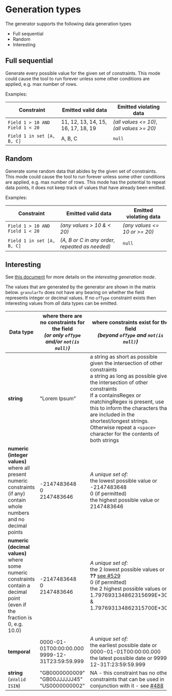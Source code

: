 # Generation types

The generator supports the following data generation types

* Full sequential
* Random
* Interesting

## Full sequential
Generate every possible value for the given set of constraints. This mode could cause the tool to run forever unless some other conditions are applied, e.g. max number of rows.

Examples:

| Constraint | Emitted valid data | Emitted violating data |
| ---- | ---- | ---- |
| `Field 1 > 10 AND Field 1 < 20` | 11, 12, 13, 14, 15, 16, 17, 18, 19 | _(all values <= 10)_, _(all values >= 20)_ |
| `Field 1 in set [A, B, C]` | A, B, C | `null` |

## Random
Generate some random data that abides by the given set of constraints. This mode could cause the tool to run forever unless some other conditions are applied, e.g. max number of rows. This mode has the potential to repeat data points, it does not keep track of values that have already been emitted.

Examples:

| Constraint | Emitted valid data |Emitted violating data |
| ---- | ---- | ---- |
| `Field 1 > 10 AND Field 1 < 20` | _(any values > 10 & < 20)_ | _(any values <= 10 or >= 20)_ |
| `Field 1 in set [A, B, C]` | _(A, B or C in any order, repeated as needed)_ | `null` |

## Interesting
See [this document](https://github.com/ScottLogic/datahelix/wiki/Interesting-data-generation) for more details on the _interesting generation mode_.

The values that are generated by the generator are shown in the matrix below. `granularTo` does not have any bearing on whether the field represents integer or decimal values. If no `ofType` constraint exists then interesting values from _all_ data types can be emitted.

| Data type | where there are no constraints for the field <br /> _(or only `ofType` and/or `not(is null)`)_ | where constraints exist for the field <br /> _(beyond `ofType` and `not(is null)`)_ |
| ---- | ---- | ---- |
| **string** | "Lorem Ipsum" | a string as short as possible given the intersection of other constraints <br /> a string as long as possible given the intersection of other constraints <br /> If a containsRegex or matchingRegex is present, use this to inform the characters that are included in the shortest/longest strings. Otherwise repeat a `<space>` character for the contents of both strings <br /> |
| **numeric (integer values)** <br /> where all present numeric constraints (if any) contain whole numbers and no decimal points | -2147483648 <br /> 0 <br /> 2147483646 | _A unique set of:_ <br /> the lowest possible value or -2147483648 <br /> 0 (if permitted) <br /> the highest possible value or 2147483646 |
| **numeric (decimal values)** <br /> where some numeric constraints contain a decimal point (even if the fraction is 0, e.g. 10.0) | -2147483648 <br /> 0 <br /> 2147483646 | _A unique set of:_ <br /> the 2 lowest possible values or **??** [see #529](https://github.com/ScottLogic/datahelix/issues/529) <br /> 0 (if permitted) <br /> the 2 highest possible values or 1.797693134862315699E+308 & 1.797693134862315700E+308 |
| **temporal** | 0000-01-01T00:00:00.000 <br /> 9999-12-31T23:59:59.999 | _A unique set of:_ <br /> the earliest possible date or 0000-01-01T00:00:00.000 <br /> the latest possible date or 9999-12-31T:23:59:59.999 |
| **string** (`aValid ISIN`) | "GB0000000009" <br /> "GB00JJJJJJ45" <br /> "US0000000002" | NA - this constraint has no other constraints that can be used in conjunction with it - see [#488](https://github.com/ScottLogic/datahelix/issues/488) |


